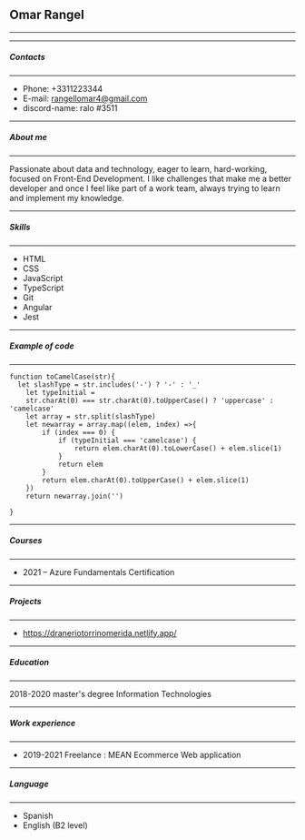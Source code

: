 ## Omar Rangel ##
****
****
##### **Contacts** #####

****
  *  Phone: +3311223344
  *  E-mail: rangellomar4@gmail.com
  *  discord-name:  ralo #3511
****

##### **About me** #####

****
Passionate about data and technology, eager to  learn, hard-working, focused on Front-End Development.
I like challenges that make me a better developer and once I feel like part of a work team, always trying to learn and implement my knowledge.
****

##### **Skills** #####

****
* HTML
* CSS
* JavaScript
* TypeScript
* Git
* Angular
* Jest
****

##### **Example of code** #####

****
```
function toCamelCase(str){
  let slashType = str.includes('-') ? '-' : '_'
    let typeInitial = 
    str.charAt(0) === str.charAt(0).toUpperCase() ? 'uppercase' : 'camelcase'
    let array = str.split(slashType)
    let newarray = array.map((elem, index) =>{
        if (index === 0) {
            if (typeInitial === 'camelcase') {
                return elem.charAt(0).toLowerCase() + elem.slice(1)
            }
            return elem
        }
        return elem.charAt(0).toUpperCase() + elem.slice(1)
    })
    return newarray.join('')

}
```

****

##### **Courses** #####

****
* 2021 – Azure Fundamentals Certification
****

##### **Projects** #####

****
* https://draneriotorrinomerida.netlify.app/

****

##### Education #####

****
2018-2020 master's degree Information Technologies

****

##### Work experience #####

****
* 2019-2021 Freelance : MEAN Ecommerce Web application

****

##### **Language** #####

****
* Spanish
* English (B2 level)